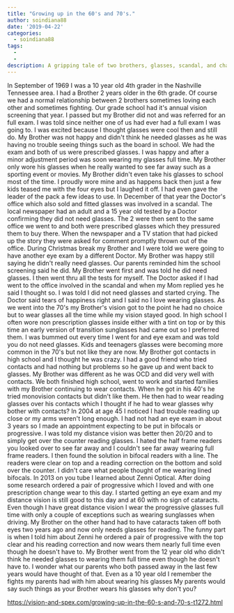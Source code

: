 ```yaml
---
title: "Growing up in the 60's and 70's."
author: soindiana88
date: '2019-04-22'
categories:
  - soindiana88
tags:
  - 
  - 
description: A gripping tale of two brothers, glasses, scandal, and changing vision that spans over four decades.
---
```

In September of 1969 I was a 10 year old 4th grader in the Nashville Tennessee area. I had a Brother 2 years older in the 6th grade. Of course we had a normal relationship between 2 brothers sometimes loving each other and sometimes fighting. Our grade school had it's annual vision screening that year. I passed but my Brother did not and was referred for an full exam. I was told since neither one of us had ever had a full exam I was going to. I was excited because I thought glasses were cool then and still do. My Brother was not happy and didn't think he needed glasses as he was having no trouble seeing things such as the board in school. We had the exam and both of us were prescribed glasses. I was happy and after a minor adjustment period was soon wearing my glasses full time. My Brother only wore his glasses when he really wanted to see far away such as a sporting event or movies. My Brother didn't even take his glasses to school most of the time. I proudly wore mine and as happens back then just a few kids teased me with the four eyes but I laughed it off. I had even gave the leader of the pack a few ideas to use. In December of that year the Doctor's office which also sold and fitted glasses was involved in a scandal. The local newspaper had an adult and a 15 year old tested by a Doctor confirming they did not need glasses. The 2 were then sent to the same office we went to and both were prescribed glasses which they pressured them to buy there. When the newspaper and a TV station that had picked up the story they were asked for comment promptly thrown out of the office. During Christmas break my Brother and I were told we were going to have another eye exam by a different Doctor. My Brother was happy still saying he didn't really need glasses. Our parents reminded him the school screening said he did. My Brother went first and was told he did need glasses. I then went thru all the tests for myself. The Doctor asked if I had went to the office involved in the scandal and when my Mom replied yes he said I thought so. I was told I did not need glasses and started crying. The Doctor said tears of happiness right and I said no I love wearing glasses. As we went into the 70's my Brother's vision got to the point he had no choice but to wear glasses all the time while my vision stayed good. In high school I often wore non prescription glasses inside either with a tint on top or by this time an early version of transition sunglasses had came out so I preferred them. I was bummed out every time I went for and eye exam and was told you do not need glasses. Kids and teenagers glasses were becoming more common in the 70's but not like they are now. My Brother got contacts in high school and I thought he was crazy. I had a good friend who tried contacts and had nothing but problems so he gave up and went back to glasses. My Brother was different as he was OCD and did very well with contacts. We both finished high school, went to work and started families with my Brother continuing to wear contacts. When he got in his 40's he tried monovision contacts but didn't like them. He then had to wear reading glasses over his contacts which I thought if he had to wear glasses why bother with contacts? In 2004 at age 45 I noticed I had trouble reading up close or my arms weren't long enough. I had not had an eye exam in about 3 years so I made an appointment expecting to be put in bifocals or progressive. I was told my distance vision was better then 20/20 and to simply get over the counter reading glasses. I hated the half frame readers you looked over to see far away and I couldn't see far away wearing full frame readers. I then found the solution in bifocal readers with a line. The readers were clear on top and a reading correction on the bottom and sold over the counter. I didn't care what people thought of me wearing lined bifocals. In 2013 on you tube I learned about Zenni Optical. After doing some research ordered a pair of progressive which I loved and with one prescription change wear to this day. I started getting an eye exam and my distance vision is still good to this day and at 60 with no sign of cataracts. Even though I have great distance vision I wear the progressive glasses full time with only a couple of exceptions such as wearing sunglasses when driving. My Brother on the other hand had to have cataracts taken off both eyes two years ago and now only needs glasses for reading. The funny part is when I told him about Zenni he ordered a pair of progressive with the top clear and his reading correction and now wears them nearly full time even though he doesn't have to. My Brother went from the 12 year old who didn't think he needed glasses to wearing them full time even though he doesn't have to. I wonder what our parents who both passed away in the last few years would have thought of that. Even as a 10 year old I remember the fights my parents had with him about wearing his glasses My parents would say such things as your Brother wears his glasses why don't you?

https://vision-and-spex.com/growing-up-in-the-60-s-and-70-s-t1272.html